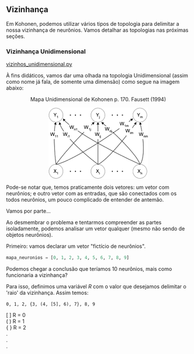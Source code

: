 ## Vizinhança

Em Kohonen, podemos utilizar vários tipos de topologia para delimitar a nossa vizinhança de neurônios. Vamos detalhar as topologias nas próximas seções.

### Vizinhança Unidimensional

[vizinhos_unidimensional.py](./codigos/vizinhos_unidimensional.py)

À fins didáticos, vamos dar uma olhada na topologia Unidimensional (assim como nome já fala, de somente uma dimensão) como segue na imagem abaixo:

<p align="center">
 Mapa Unidimensional de Kohonen p. 170. Fausett (1994)
</p>

<p align="center">
 <img align="center" src="https://github.com/MuriloChaves/Kohonen_Fausett/blob/master/vizinhanca/imagens/vizinhanca_unidimensional.gif">
</p>

Pode-se notar que, temos praticamente dois vetores: um vetor com neurônios; e outro vetor com as entradas, que são conectados com os todos neurônios, um pouco complicado de entender de antemão.

Vamos por parte... 

Ao desmembrar o problema e tentarmos compreender as partes isoladamente, podemos analisar um vetor qualquer (mesmo não sendo de objetos neurônios). 

Primeiro: vamos declarar um vetor "fictício de neurônios".

```python
mapa_neuronios = [0, 1, 2, 3, 4, 5, 6, 7, 8, 9]
```

Podemos chegar a conclusão que teríamos 10 neurônios, mais como funcionaria a vizinhança? 

Para isso, definimos uma variável <i>R</i> com o valor que desejamos delimitar o 'raio' da vizinhança. Assim temos:

```
0, 1, 2, {3, (4, [5], 6), 7}, 8, 9
```

\[ \] R = 0 <br/>
\( \) R = 1 <br/>
\{ \} R = 2 <br/>
. <br/>
. <br/>
. <br/>
